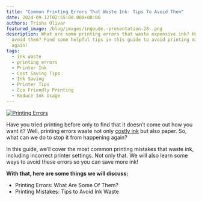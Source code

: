 ```yaml
---
title: "Common Printing Errors That Waste Ink: Tips To Avoid Them"
date: 2024-09-12T02:55:00.000+08:00
authors: Trisha Olivar
featured_image: /blog/images/ingoude.-presentation-28-.png
description: What are some printing errors that waste expensive ink? How can we
  avoid them? Find some helpful tips in this guide to avoid printing mistakes
  again!
tags:
  - ink waste
  - printing errors
  - Printer Ink
  - Cost Saving Tips
  - Ink Saving
  - Printer Tips
  - Eco Friendly Printing
  - Reduce Ink Usage
---
```

[![Printing Errors](/blog/images/ingoude.-presentation-28-.png "Common Printing Errors That Waste Ink: Tips To Avoid Them")](/blog/images/ingoude.-presentation-28-.png)

Have you tried printing before only to find that it doesn’t come out how you want it? Well, printing errors waste not only [costly ink](https://www.compandsave.com/blog/posts/why-printer-ink-is-so-expensive-factors-and-alternatives.html) but also paper. So, what can we do to stop it from happening again?

In this guide, we’ll cover the most common printing mistakes that waste ink, including incorrect printer settings. Not only that. We will also learn some ways to avoid these errors so you can save more ink!

**With that, here are some things we will discuss:**

* Printing Errors: What Are Some Of Them?
* Printing Mistakes: Tips to Avoid Ink Waste
